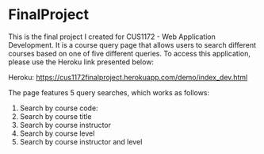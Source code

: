 # FinalProject
This is the final project I created for CUS1172 - Web Application Development. It is a course query page that allows users to search different courses based on one of five different queries. To access this application, please use the Heroku link presented below:

Heroku: https://cus1172finalproject.herokuapp.com/demo/index_dev.html

The page features 5 query searches, which works as follows:
1. Search by course code:
2. Search by course title
3. Search by course instructor
4. Search by course level
5. Search by course instructor and level
